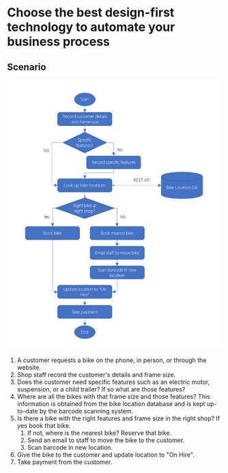 # Choose the best design-first technology to automate your business process

## Scenario

![Scenario](images/04-bike-hire-workflow.png)

1. A customer requests a bike on the phone, in person, or through the website.
2. Shop staff record the customer's details and frame size.
3. Does the customer need specific features such as an electric motor, suspension, or a child trailer? If so what are those features?
4. Where are all the bikes with that frame size and those features? This information is obtained from the bike location database and is kept up-to-date by the barcode scanning system.
5. Is there a bike with the right features and frame size in the right shop? If yes book that bike.
   1. If not, where is the nearest bike? Reserve that bike.
   2. Send an email to staff to move the bike to the customer.
   3. Scan barcode in new location.
6. Give the bike to the customer and update location to "On Hire".
7. Take payment from the customer.
